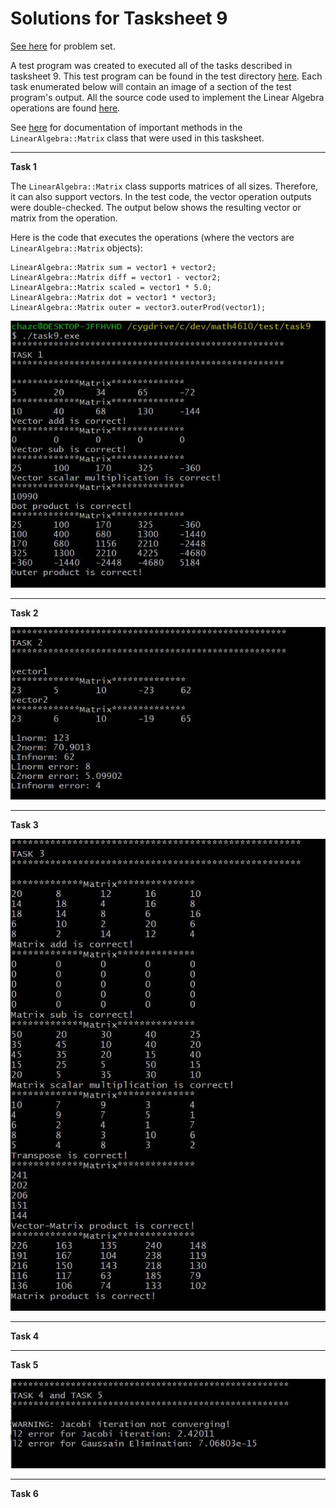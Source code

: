 # Solutions for Tasksheet 9
[See here](https://github.com/jvkoebbe/math4610/blob/master/tasksheets/tasksheet_09/html/tasksheet_09.html) for problem set.

A test program was created to executed all of the tasks described in tasksheet 9. This test program can be found in the test directory [here](../test/task9/task9.cpp). Each task enumerated below will contain an image of a section of the test program's output. All the source code used to implement the Linear Algebra operations are found [here](../src/linsolver.cpp).

See [here](../software_manual/README.md) for documentation of important methods in the `LinearAlgebra::Matrix` class that were used in this tasksheet.

<hr>

**Task 1**

The `LinearAlgebra::Matrix` class supports matrices of all sizes. Therefore, it can also support vectors. In the test code, the vector operation outputs were double-checked. The output below shows the resulting vector or matrix from the operation.

Here is the code that executes the operations (where the vectors are `LinearAlgebra::Matrix` objects):

    LinearAlgebra::Matrix sum = vector1 + vector2;
    LinearAlgebra::Matrix diff = vector1 - vector2;
    LinearAlgebra::Matrix scaled = vector1 * 5.0;
    LinearAlgebra::Matrix dot = vector1 * vector3;
    LinearAlgebra::Matrix outer = vector3.outerProd(vector1);

![](../images/tasksheet9_task1.JPG)

<hr>

**Task 2**

![](../images/tasksheet9_task2.JPG)

<hr>

**Task 3**

![](../images/tasksheet9_task3.JPG)

<hr>

**Task 4**

<hr>

**Task 5**

![](../images/tasksheet9_task5.JPG)

<hr>

**Task 6**
